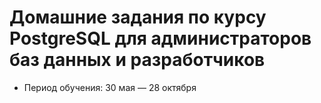 # Домашние задания по курсу  PostgreSQL для администраторов баз данных и разработчиков
- Период обучения: 30 мая — 28 октября
